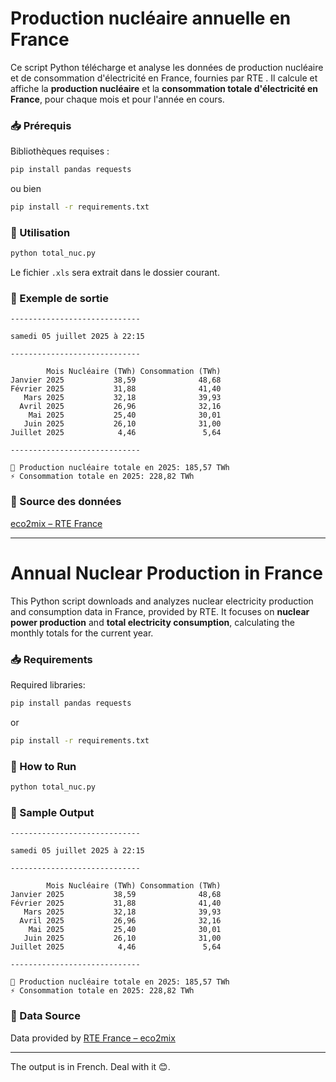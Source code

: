 # Production nucléaire annuelle en France

Ce script Python télécharge et analyse les données de production nucléaire et de consommation d'électricité en France, fournies par RTE . Il calcule et affiche la **production nucléaire** et la **consommation totale d'électricité en France**, pour chaque mois et pour l'année en cours.

### 📥 Prérequis

Bibliothèques requises :
  ```bash
  pip install pandas requests 
  ```
ou bien 

  ```bash
  pip install -r requirements.txt
  ```


### 🚀 Utilisation

```bash
python total_nuc.py
```

Le fichier `.xls` sera extrait dans le dossier courant.

### 📄 Exemple de sortie

```
-----------------------------

samedi 05 juillet 2025 à 22:15

-----------------------------

        Mois Nucléaire (TWh) Consommation (TWh)
Janvier 2025           38,59              48,68
Février 2025           31,88              41,40
   Mars 2025           32,18              39,93
  Avril 2025           26,96              32,16
    Mai 2025           25,40              30,01
   Juin 2025           26,10              31,00
Juillet 2025            4,46               5,64

-----------------------------

🔋 Production nucléaire totale en 2025: 185,57 TWh
⚡ Consommation totale en 2025: 228,82 TWh
```

### 📁 Source des données

[eco2mix – RTE France](https://www.rte-france.com/eco2mix)

---

# Annual Nuclear Production in France

This Python script downloads and analyzes nuclear electricity production and consumption data in France, provided by RTE. It focuses on **nuclear power production** and **total electricity consumption**, calculating the monthly totals for the current year.

### 📥 Requirements

Required libraries:
  ```bash
  pip install pandas requests 
  ```
or 
  ```bash
  pip install -r requirements.txt
  ```
### 🚀 How to Run

```bash
python total_nuc.py
```

### 📄 Sample Output

```
-----------------------------

samedi 05 juillet 2025 à 22:15

-----------------------------

        Mois Nucléaire (TWh) Consommation (TWh)
Janvier 2025           38,59              48,68
Février 2025           31,88              41,40
   Mars 2025           32,18              39,93
  Avril 2025           26,96              32,16
    Mai 2025           25,40              30,01
   Juin 2025           26,10              31,00
Juillet 2025            4,46               5,64

-----------------------------

🔋 Production nucléaire totale en 2025: 185,57 TWh
⚡ Consommation totale en 2025: 228,82 TWh
```

### 📁 Data Source

Data provided by [RTE France – eco2mix](https://www.rte-france.com/eco2mix)

---

The output is in French. Deal with it 😊. 
